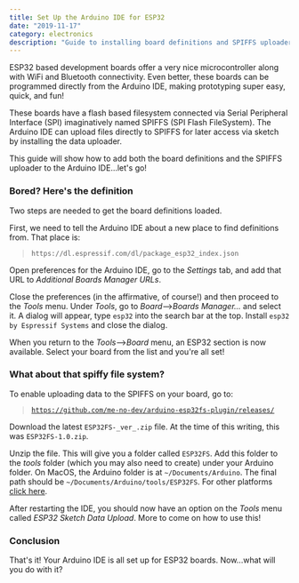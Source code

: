 ```yaml
---
title: Set Up the Arduino IDE for ESP32
date: "2019-11-17"
category: electronics
description: "Guide to installing board definitions and SPIFFS uploader for ESP32 to Arduino IDE"
---
```


ESP32 based development boards offer a very nice microcontroller along with WiFi and Bluetooth connectivity. Even better, these boards can be programmed directly from the Arduino IDE, making prototyping super easy, quick, and fun!

These boards have a flash based filesystem connected via Serial Peripheral Interface (SPI) imaginatively named SPIFFS (SPI Flash FileSystem). The Arduino IDE can upload files directly to SPIFFS for later access via sketch by installing the data uploader.

This guide will show how to add both the board definitions and the SPIFFS uploader to the Arduino IDE...let's go!

### Bored? Here's the definition

Two steps are needed to get the board definitions loaded.

First, we need to tell the Arduino IDE about a new place to find definitions from. That place is:

>`https://dl.espressif.com/dl/package_esp32_index.json`

Open preferences for the Arduino IDE, go to the _Settings_ tab, and add that URL to _Additional Boards Manager URLs_.

Close the preferences (in the affirmative, of course!) and then proceed to the _Tools_ menu. Under _Tools_, go to _Board_-->_Boards Manager..._ and select it. A dialog will appear, type `esp32` into the search bar at the top. Install `esp32 by Espressif Systems` and close the dialog.

When you return to the _Tools_-->_Board_ menu, an ESP32 section is now available. Select your board from the list and you're all set!

### What about that spiffy file system?

To enable uploading data to the SPIFFS on your board, go to:

>[`https://github.com/me-no-dev/arduino-esp32fs-plugin/releases/`](https://github.com/me-no-dev/arduino-esp32fs-plugin/releases/)

Download the latest `ESP32FS-_ver_.zip` file. At the time of this writing, this was `ESP32FS-1.0.zip`.

Unzip the file. This will give you a folder called `ESP32FS`. Add this folder to the _tools_ folder (which you may also need to create) under your Arduino folder. On MacOS, the Arduino folder is at `~/Documents/Arduino`. The final path should be `~/Documents/Arduino/tools/ESP32FS`. For other platforms [click here](https://www.google.com/search?q=arduino+directory).

After restarting the IDE, you should now have an option on the _Tools_ menu called _ESP32 Sketch Data Upload_. More to come on how to use this!

### Conclusion

That's it! Your Arduino IDE is all set up for ESP32 boards. Now...what will you do with it?
